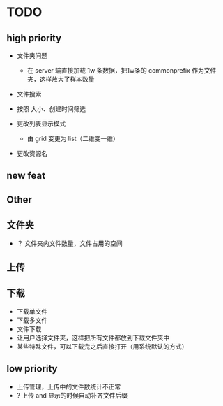 # TODO

## high priority
- 文件夹问题
  - 在 server 端直接加载 1w 条数据，把1w条的 commonprefix 作为文件夹，这样放大了样本数量

- 文件搜索
- 按照 大小、创建时间筛选
- 更改列表显示模式
  - 由 grid 变更为 list（二维变一维）

- 更改资源名

## new feat


## Other

## 文件夹
- ？ 文件夹内文件数量，文件占用的空间


## 上传


## 下载

- 下载单文件
- 下载多文件
- 文件下载
- 让用户选择文件夹，这样把所有文件都放到下载文件夹中
- 某些特殊文件，可以下载完之后直接打开（用系统默认的方式）

## low priority
- 上传管理，上传中的文件数统计不正常
- ? 上传 and 显示的时候自动补齐文件后缀